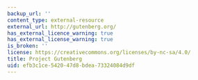 ```yaml
---
backup_url: ''
content_type: external-resource
external_url: http://gutenberg.org/
has_external_licence_warning: true
has_external_license_warning: true
is_broken: ''
license: https://creativecommons.org/licenses/by-nc-sa/4.0/
title: Project Gutenberg
uid: efb3c1ce-5420-47d8-bdea-73324084d9df
---
```

